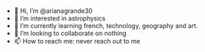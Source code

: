 - 👋 Hi, I’m @arianagrande30
- 👀 I’m interested in astrophysics 
- 🌱 I’m currently learning french, technology, geography and art. 
- 💞️ I’m looking to collaborate on nothing
- 📫 How to reach me: never reach out to me 

<!---
arianagrande30/arianagrande30 is a ✨ special ✨ repository because its `README.md` (this file) appears on your GitHub profile.
You can click the Preview link to take a look at your changes.
--->
